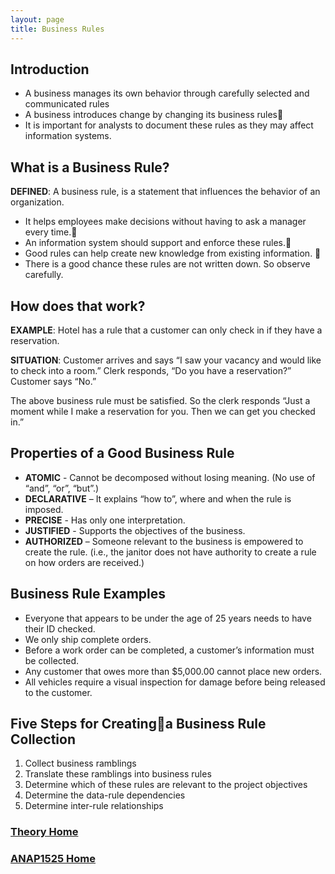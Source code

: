 ```yaml
---
layout: page
title: Business Rules
---
```


## Introduction
* A business manages its own behavior through carefully selected and communicated rules
* A business introduces change by changing its business rules
* It is important for analysts to document these rules as they may affect information systems.

## What is a Business Rule?
**DEFINED**:  A business rule, is a statement that influences the behavior of an organization.
* It helps employees make decisions without having to ask a manager every time.
* An information system should support and enforce these rules.
* Good rules can help create new knowledge from existing information.  
* There is a good chance these rules are not written down.  So observe carefully.

## How does that work?
**EXAMPLE**: 
Hotel has a rule that a customer can only check in if they have a reservation.

**SITUATION**: 
Customer arrives and says “I saw your vacancy and would like to check into a room.”
Clerk responds, “Do you have a reservation?”
Customer says “No.”

The above business rule must be satisfied. So the clerk responds “Just a moment while I make a reservation for you.  Then we can get you checked in.”

## Properties of a Good Business Rule
* **ATOMIC** - Cannot be decomposed without losing meaning. (No use of “and”, “or”, “but”.)
* **DECLARATIVE** – It explains “how to”, where and when the rule is imposed.
* **PRECISE** - Has only one interpretation.
* **JUSTIFIED** - Supports the objectives of the  business.
* **AUTHORIZED** – Someone relevant to the business is empowered to create the rule.  (i.e., the janitor does not have authority to create a rule on how orders are received.)

## Business Rule Examples
* Everyone  that appears to be under the age of 25 years needs to have their ID checked.
* We only ship complete orders.
* Before a work order can be completed, a customer’s information must be collected.
* Any customer that owes more than $5,000.00 cannot place new orders.
* All vehicles require a visual inspection for damage before being released to the customer.

## Five Steps for Creatinga Business Rule Collection
1. Collect business ramblings
2.  Translate these ramblings into business rules
3.  Determine which of these rules are relevant to the project objectives 
4.  Determine the data-rule dependencies
5.  Determine inter-rule relationships

### [Theory Home](theory.md)
### [ANAP1525 Home](../)
